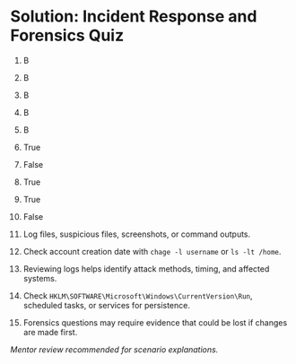 # Solution: Incident Response and Forensics Quiz

1. B
2. B
3. B
4. B
5. B
6. True
7. False
8. True
9. True
10. False

11. Log files, suspicious files, screenshots, or command outputs.
12. Check account creation date with `chage -l username` or `ls -lt /home`.
13. Reviewing logs helps identify attack methods, timing, and affected systems.
14. Check `HKLM\SOFTWARE\Microsoft\Windows\CurrentVersion\Run`, scheduled tasks, or services for persistence.
15. Forensics questions may require evidence that could be lost if changes are made first.

*Mentor review recommended for scenario explanations.*
